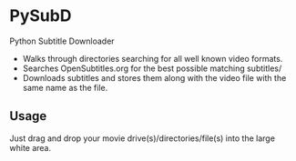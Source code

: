 PySubD
=================================
Python Subtitle Downloader
* Walks through directories searching for all well known video formats.
* Searches OpenSubtitles.org for the best possible matching subtitles/
* Downloads subtitles and stores them along with the video file with the same name as the file.

Usage
-----
Just drag and drop your movie drive(s)/directories/file(s) into the large white area.
